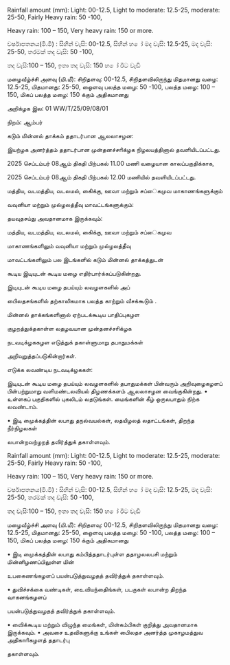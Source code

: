 Rainfall amount (mm): Light: 00-12.5, Light to moderate: 12.5-25, moderate: 25-50, Fairly Heavy rain: 50 -100,

Heavy rain: 100 – 150, Very heavy rain: 150 or more.

වර්ෂාපතනය(මි.මී) : සිහින් වැසි: 00-12.5, සිහින් හ ෝ මද වැසි: 12.5-25, මද වැසි: 25-50, තරමක් තද වැසි: 50 -100,

තද වැසි:100 – 150, ඉතා තද වැසි: 150 හ ෝ ඊට වැඩි

மழைவீழ்ச்சி அளவு (மி.மீ): சிறிதளவு: 00-12.5, சிறிதளவிலிருந்து மிதமானது வழை: 12.5-25, மிதமானது: 25-50, ஓைளவு பலத்த மழை: 50 -100, பலத்த மழை: 100 – 150, மிகப் பலத்த மழை: 150 க்கும் அதிகமானது

அறிக்ழக இல: 01 WW/T/25/09/08/01

நிறம்: ஆம்பர்

கடும் மின்னல் தாக்கம் ததாடர்பான ஆலலாசழன:

இயற்ழக அனர்த்தம் ததாடர்பான முன்தனச்சாிக்ழக நிழலயத்தினால் தவளியிடப்பட்டது.

2025 செப்டம்பர் 08ஆம் திகதி பிற்பகல் 11.00 மணி வழையான காலப்பகுதிக்காக,

2025 செப்டம்பர் 08ஆம் திகதி பிற்பகல் 12.00 மணியில் தவளியிடப்பட்டது.

மத்திய, வடமத்திய, வடலமல், கிைக்கு, ஊவா மற்றும் சப்ைகமுவ மாகாணங்களுக்கும்

வவுனியா மற்றும் முல்ழலத்தீவு மாவட்டங்களுக்கும்:

தயவுதசய்து அவதானமாக இருக்கவும்:

மத்திய, வடமத்திய, வடலமல், கிைக்கு, ஊவா மற்றும் சப்ைகமுவ

மாகாணங்களிலும் வவுனியா மற்றும் முல்ழலத்தீவு

மாவட்டங்களிலும் பல இடங்களில் கடும் மின்னல் தாக்கத்துடன்

கூடிய இடியுடன் கூடிய மழை எதிர்பார்க்கப்படுகின்றது.

இடியுடன் கூடிய மழை தபய்யும் லவழளகளில் அப்

பிைலதசங்களில் தற்காலிகமாக பலத்த காற்றும் வீசக்கூடும் .

மின்னல் தாக்கங்களினால் ஏற்படக்கூடிய பாதிப்புகழள

குழறத்துக்தகாள்ள லதழவயான முன்தனச்சாிக்ழக

நடவடிக்ழககழள எடுத்துக் தகாள்ளுமாறு தபாதுமக்கள்

அறிவுறுத்தப்படுகின்றார்கள்.

எடுக்க லவண்டிய நடவடிக்ழககள்:

இடியுடன் கூடிய மழை தபய்யும் லவழளகளில் தபாதுமக்கள் பின்வரும் அறிவுழைகழளப் பின்பற்றுமாறு வளிமண்டலவியல் திழணக்களம் ஆலலாசழன வைங்குகின்றது. • உள்ளகப் பகுதிகளில் புகலிடம் லதடுங்கள். மைங்களின் கீழ் ஒருலபாதும் நிற்க லவண்டாம்.

• இடி முைக்கத்தின் லபாது தநல்வயல்கள், லதயிழலத் லதாட்டங்கள், திறந்த நீர்நிழலகள்

லபான்றவற்ழறத் தவிர்த்துக் தகாள்ளவும்.

Rainfall amount (mm): Light: 00-12.5, Light to moderate: 12.5-25, moderate: 25-50, Fairly Heavy rain: 50 -100,

Heavy rain: 100 – 150, Very heavy rain: 150 or more.

වර්ෂාපතනය(මි.මී) : සිහින් වැසි: 00-12.5, සිහින් හ ෝ මද වැසි: 12.5-25, මද වැසි: 25-50, තරමක් තද වැසි: 50 -100,

තද වැසි:100 – 150, ඉතා තද වැසි: 150 හ ෝ ඊට වැඩි

மழைவீழ்ச்சி அளவு (மி.மீ): சிறிதளவு: 00-12.5, சிறிதளவிலிருந்து மிதமானது வழை: 12.5-25, மிதமானது: 25-50, ஓைளவு பலத்த மழை: 50 -100, பலத்த மழை: 100 – 150, மிகப் பலத்த மழை: 150 க்கும் அதிகமானது

• இடி முைக்கத்தின் லபாது கம்பித்ததாடர்புள்ள ததாழலலபசி மற்றும் மின்னிழணப்பிலுள்ள மின்

உபகைணங்கழளப் பயன்படுத்துவழதத் தவிர்த்துக் தகாள்ளவும்.

• துவிச்சக்கை வண்டிகள், உைவியந்திைங்கள், படகுகள் லபான்ற திறந்த வாகனங்கழளப்

பயன்படுத்துவழதத் தவிர்த்துக் தகாள்ளவும்.

• விைக்கூடிய மற்றும் விழுந்த மைங்கள், மின்கம்பிகள் குறித்து அவதானமாக இருக்கவும். • அவசை உதவிகளுக்கு உங்கள் பிைலதச அனர்த்த முகாழமத்துவ அதிகாாிகழளத் ததாடர்பு

தகாள்ளவும்.